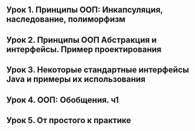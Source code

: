 ## Урок 1. Принципы ООП: Инкапсуляция, наследование, полиморфизм

## Урок 2. Принципы ООП Абстракция и интерфейсы. Пример проектирования

## Урок 3. Некоторые стандартные интерфейсы Java и примеры их использования

## Урок 4. ООП: Обобщения. ч1

## Урок 5. От простого к практике